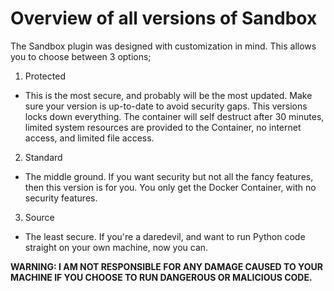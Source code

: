 # Overview of all versions of Sandbox

The Sandbox plugin was designed with customization in mind. This allows you to choose between 3 options;

1. Protected
  - This is the most secure, and probably will be the most updated. Make sure your version is up-to-date to avoid security gaps. This versions locks down everything. The container will self destruct after 30 minutes, limited system resources are provided to the Container, no internet access, and limited file access.

2. Standard
  - The middle ground. If you want security but not all the fancy features, then this version is for you. You only get the Docker Container, with no security features.

3. Source
  - The least secure. If you're a daredevil, and want to run Python code straight on your own machine, now you can.

**WARNING: I AM NOT RESPONSIBLE FOR ANY DAMAGE CAUSED TO YOUR MACHINE IF YOU CHOOSE TO RUN DANGEROUS OR MALICIOUS CODE.**
